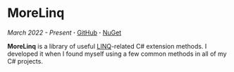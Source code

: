 # MoreLinq

*March 2022 - Present* **·** [GitHub](https://github.com/Carnagion/MoreLinq) **·** [NuGet](https://www.nuget.org/packages/Carnagion.MoreLinq)

**MoreLinq** is a library of useful [LINQ](https://docs.microsoft.com/en-us/dotnet/csharp/programming-guide/concepts/linq)-related C# extension methods.
I developed it when I found myself using a few common methods in all of my C# projects.